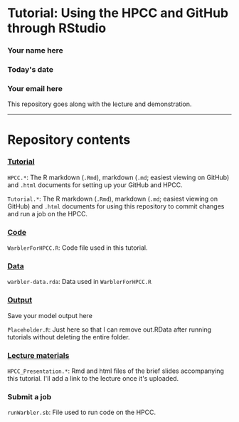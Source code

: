 # Tutorial: Using the HPCC and GitHub through RStudio

### Your name here

### Today's date

### Your email here

This repository goes along with the lecture and demonstration.

---------------------------------

# Repository contents

### [Tutorial](Tutorial/)

`HPCC.*`: The R markdown (`.Rmd`), markdown (`.md`; easiest viewing on GitHub) and `.html` documents for setting up your GitHub and HPCC. 

`Tutorial.*`: The R markdown (`.Rmd`), markdown (`.md`; easiest viewing on GitHub) and `.html` documents for using this repository to commit changes and run a job on the HPCC. 


### [Code](Code/)
`WarblerForHPCC.R`: Code file used in this tutorial. 

### [Data](Data/)
`warbler-data.rda`: Data used in `WarblerForHPCC.R`

### [Output](Output/)
Save your model output here

`Placeholder.R`: Just here so that I can remove out.RData after running tutorials without deleting the entire folder. 

### [Lecture materials](Lecture/)
`HPCC_Presentation.*`: Rmd and html files of the brief slides accompanying this tutorial.
I'll add a link to the lecture once it's uploaded.

### Submit a job
`runWarbler.sb`: File used to run code on the HPCC. 
